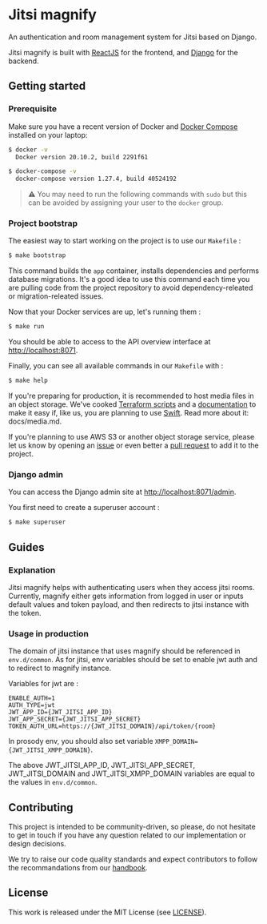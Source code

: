 # Jitsi magnify

An authentication and room management system for Jitsi based on Django.

Jitsi magnify is built with [ReactJS](https://fr.reactjs.org/) for the frontend, and
[Django](https://www.djangoproject.com/) for the backend.

## Getting started

### Prerequisite

Make sure you have a recent version of Docker and
[Docker Compose](https://docs.docker.com/compose/install) installed on your laptop:

```bash
$ docker -v
  Docker version 20.10.2, build 2291f61

$ docker-compose -v
  docker-compose version 1.27.4, build 40524192
```

>⚠️ You may need to run the following commands with `sudo` but this can be
>avoided by assigning your user to the `docker` group.

### Project bootstrap

The easiest way to start working on the project is to use our `Makefile` :
```bash
$ make bootstrap
```

This command builds the `app` container, installs dependencies and performs database migrations. It's a good idea to use this command each time you are pulling code from the project repository to avoid dependency-releated or migration-releated issues.

Now that your Docker services are up, let's running them :

```bash
$ make run
```

You should be able to access to the API overview interface at [http://localhost:8071](http://localhost:8071).

Finally, you can see all available commands in our `Makefile` with :

```bash
$ make help
```

If you're preparing for production, it is recommended to host media files in an object storage.
We've cooked [Terraform scripts](https://www.terraform.io/) and a [documentation](docs/media.md)
to make it easy if, like us, you are planning to use [Swift](https://docs.openstack.org/swift). Read more about it: docs/media.md.

If you're planning to use AWS S3 or another object storage service, please let us know by opening
an [issue](https://github.com/openfun/jitsi-magnify/issues) or even better a
[pull request](https://github.com/openfun/jitsi-magnify/pulls) to add it to the project.

### Django admin

You can access the Django admin site at [http://localhost:8071/admin](http://localhost:8071).

You first need to create a superuser account :

```bash
$ make superuser
```

## Guides

### Explanation

Jitsi magnify helps with authenticating users when they access jitsi rooms. Currently, magnify either gets information from logged in user or inputs default values and token payload, and then redirects to jitsi instance with the token.

### Usage in production

The domain of jitsi instance that uses magnify should be referenced in `env.d/common`. As for jitsi, env variables should be set to enable jwt auth and to redirect to magnify instance. 

Variables for jwt are : 
````
ENABLE_AUTH=1
AUTH_TYPE=jwt
JWT_APP_ID={JWT_JITSI_APP_ID}
JWT_APP_SECRET={JWT_JITSI_APP_SECRET}
TOKEN_AUTH_URL=https://{JWT_JITSI_DOMAIN}/api/token/{room}
````

In prosody env, you should also set variable `XMPP_DOMAIN={JWT_JITSI_XMPP_DOMAIN}`.

The above JWT_JITSI_APP_ID, JWT_JITSI_APP_SECRET, JWT_JITSI_DOMAIN and JWT_JITSI_XMPP_DOMAIN variables are equal to the values in `env.d/common`.

## Contributing

This project is intended to be community-driven, so please, do not hesitate to
get in touch if you have any question related to our implementation or design
decisions.

We try to raise our code quality standards and expect contributors to follow
the recommandations from our
[handbook](https://handbook.openfun.fr).

## License

This work is released under the MIT License (see [LICENSE](./LICENSE)).
